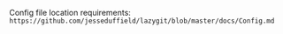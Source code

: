 Config file location requirements: `https://github.com/jesseduffield/lazygit/blob/master/docs/Config.md`

